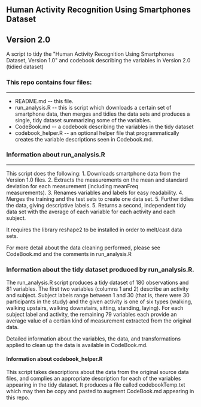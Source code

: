 ## Human Activity Recognition Using Smartphones Dataset
## Version 2.0
A script to tidy the "Human Activity Recognition Using Smartphones Dataset, Version 1.0" and codebook describing the variables in Version 2.0 (tidied dataset)

### This repo contains four files:
------------
* README.md -- this file.
* run_analysis.R -- this is script which downloads a certain set of smartphone data, then 
        merges and tidies the data sets and produces a single, tidy dataset summarizing some 
        of the variables.
* CodeBook.md -- a codebook describing the variables in the tidy dataset
* codebook_helper.R -- an optional helper file that programmatically creates the variable descriptions 
        seen in Codebook.md.

### Information about run_analysis.R
------------
This script does the following:
       1. Downloads smartphone data from the Version 1.0 files.
       2. Extracts the measurements on the mean and standard deviation for each measurement (including meanFreq                 
                measurements). 
       3. Renames variables and labels for easy readability.
       4. Merges the training and the test sets to create one data set.
       5. Further tidies the data, giving descriptive labels.
       5. Returns a second, independent tidy data set with the average of each variable for 
               each activity and each subject.

It requires the library reshape2 to be installed in order to melt/cast data sets.

For more detail about the data cleaning performed, please see CodeBook.md and the comments in run_analysis.R

### Information about the tidy dataset produced by run_analysis.R.
The run_analysis.R script produces a tidy dataset of 180 observations and 81 variables. The first two variables (columns 1 and 2) describe an activity and subject. Subject labels range between  1 and 30 (that is, there were 30 participants in the study) and the given activity is one of six types (walking, walking upstairs, walking downstairs, sitting, standing, laying). For each subject label and activity, the remaining 79 variables each provide an average value of a certian kind of measurement extracted from the original data. 

Detailed information about the variables, the data, and transformations applied to clean up the data is available in CodeBook.md.

#### Information about codebook_helper.R
This script takes descriptions about the data from the original source data files, and complies an
appropriate description for each of the variables appearing in the tidy dataset. It produces a file
called codebookTemp.txt which may then be copy and pasted to augment CodeBook.md appearing in this repo.
